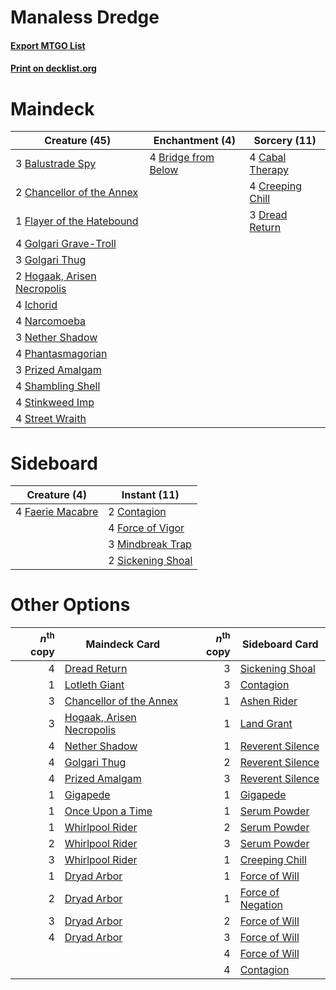 # Manaless Dredge

#### [Export MTGO List](../collection/Manaless%20Dredge/Manaless%20Dredge.txt)
#### [Print on decklist.org](http://decklist.org/?deckmain=3%09Balustrade%20Spy%0A4%09Bridge%20from%20Below%0A4%09Cabal%20Therapy%0A2%09Chancellor%20of%20the%20Annex%0A4%09Creeping%20Chill%0A3%09Dread%20Return%0A1%09Flayer%20of%20the%20Hatebound%0A4%09Golgari%20Grave-Troll%0A3%09Golgari%20Thug%0A2%09Hogaak,%20Arisen%20Necropolis%0A4%09Ichorid%0A4%09Narcomoeba%0A3%09Nether%20Shadow%0A4%09Phantasmagorian%0A3%09Prized%20Amalgam%0A4%09Shambling%20Shell%0A4%09Stinkweed%20Imp%0A4%09Street%20Wraith&deckside=2%09Contagion%0A4%09Faerie%20Macabre%0A4%09Force%20of%20Vigor%0A3%09Mindbreak%20Trap%0A2%09Sickening%20Shoal)
# Maindeck

|                                            Creature (45)                                             |                                       Enchantment (4)                                        |                                       Sorcery (11)                                        |
|------------------------------------------------------------------------------------------------------|----------------------------------------------------------------------------------------------|-------------------------------------------------------------------------------------------|
|3 [Balustrade Spy](http://gatherer.wizards.com/Pages/Card/Details.aspx?multiverseid=366464)           |4 [Bridge from Below](http://gatherer.wizards.com/Pages/Card/Details.aspx?multiverseid=136054)|4 [Cabal Therapy](http://gatherer.wizards.com/Pages/Card/Details.aspx?multiverseid=413625) |
|2 [Chancellor of the Annex](http://gatherer.wizards.com/Pages/Card/Details.aspx?multiverseid=218083)  |                                                                                              |4 [Creeping Chill](http://gatherer.wizards.com/Pages/Card/Details.aspx?multiverseid=452816)|
|1 [Flayer of the Hatebound](http://gatherer.wizards.com/Pages/Card/Details.aspx?multiverseid=262853)  |                                                                                              |3 [Dread Return](http://gatherer.wizards.com/Pages/Card/Details.aspx?multiverseid=389491)  |
|4 [Golgari Grave-Troll](http://gatherer.wizards.com/Pages/Card/Details.aspx?multiverseid=338406)      |                                                                                              |                                                                                           |
|3 [Golgari Thug](http://gatherer.wizards.com/Pages/Card/Details.aspx?multiverseid=292953)             |                                                                                              |                                                                                           |
|2 [Hogaak, Arisen Necropolis](http://gatherer.wizards.com/Pages/Card/Details.aspx?multiverseid=464151)|                                                                                              |                                                                                           |
|4 [Ichorid](http://gatherer.wizards.com/Pages/Card/Details.aspx?multiverseid=413635)                  |                                                                                              |                                                                                           |
|4 [Narcomoeba](http://gatherer.wizards.com/Pages/Card/Details.aspx?multiverseid=136140)               |                                                                                              |                                                                                           |
|3 [Nether Shadow](http://gatherer.wizards.com/Pages/Card/Details.aspx?multiverseid=669)               |                                                                                              |                                                                                           |
|4 [Phantasmagorian](http://gatherer.wizards.com/Pages/Card/Details.aspx?multiverseid=124472)          |                                                                                              |                                                                                           |
|3 [Prized Amalgam](http://gatherer.wizards.com/Pages/Card/Details.aspx?multiverseid=410014)           |                                                                                              |                                                                                           |
|4 [Shambling Shell](http://gatherer.wizards.com/Pages/Card/Details.aspx?multiverseid=292957)          |                                                                                              |                                                                                           |
|4 [Stinkweed Imp](http://gatherer.wizards.com/Pages/Card/Details.aspx?multiverseid=193870)            |                                                                                              |                                                                                           |
|4 [Street Wraith](http://gatherer.wizards.com/Pages/Card/Details.aspx?multiverseid=442097)            |                                                                                              |                                                                                           |


# Sideboard

|                                       Creature (4)                                        |                                       Instant (11)                                        |
|-------------------------------------------------------------------------------------------|-------------------------------------------------------------------------------------------|
|4 [Faerie Macabre](http://gatherer.wizards.com/Pages/Card/Details.aspx?multiverseid=201822)|2 [Contagion](http://gatherer.wizards.com/Pages/Card/Details.aspx?multiverseid=3069)       |
|                                                                                           |4 [Force of Vigor](http://gatherer.wizards.com/Pages/Card/Details.aspx?multiverseid=464113)|
|                                                                                           |3 [Mindbreak Trap](http://gatherer.wizards.com/Pages/Card/Details.aspx?multiverseid=197532)|
|                                                                                           |2 [Sickening Shoal](http://gatherer.wizards.com/Pages/Card/Details.aspx?multiverseid=74127)|


# Other Options

|*n*<sup>th</sup> copy|                                           Maindeck Card                                            |*n*<sup>th</sup> copy|                                       Sideboard Card                                       |
|--------------------:|----------------------------------------------------------------------------------------------------|--------------------:|--------------------------------------------------------------------------------------------|
|                    4|[Dread Return](http://gatherer.wizards.com/Pages/Card/Details.aspx?multiverseid=389491)             |                    3|[Sickening Shoal](http://gatherer.wizards.com/Pages/Card/Details.aspx?multiverseid=74127)   |
|                    1|[Lotleth Giant](http://gatherer.wizards.com/Pages/Card/Details.aspx?multiverseid=452824)            |                    3|[Contagion](http://gatherer.wizards.com/Pages/Card/Details.aspx?multiverseid=3069)          |
|                    3|[Chancellor of the Annex](http://gatherer.wizards.com/Pages/Card/Details.aspx?multiverseid=218083)  |                    1|[Ashen Rider](http://gatherer.wizards.com/Pages/Card/Details.aspx?multiverseid=373689)      |
|                    3|[Hogaak, Arisen Necropolis](http://gatherer.wizards.com/Pages/Card/Details.aspx?multiverseid=464151)|                    1|[Land Grant](http://gatherer.wizards.com/Pages/Card/Details.aspx?multiverseid=19633)        |
|                    4|[Nether Shadow](http://gatherer.wizards.com/Pages/Card/Details.aspx?multiverseid=669)               |                    1|[Reverent Silence](http://gatherer.wizards.com/Pages/Card/Details.aspx?multiverseid=22316)  |
|                    4|[Golgari Thug](http://gatherer.wizards.com/Pages/Card/Details.aspx?multiverseid=292953)             |                    2|[Reverent Silence](http://gatherer.wizards.com/Pages/Card/Details.aspx?multiverseid=22316)  |
|                    4|[Prized Amalgam](http://gatherer.wizards.com/Pages/Card/Details.aspx?multiverseid=410014)           |                    3|[Reverent Silence](http://gatherer.wizards.com/Pages/Card/Details.aspx?multiverseid=22316)  |
|                    1|[Gigapede](http://gatherer.wizards.com/Pages/Card/Details.aspx?multiverseid=39578)                  |                    1|[Gigapede](http://gatherer.wizards.com/Pages/Card/Details.aspx?multiverseid=39578)          |
|                    1|[Once Upon a Time](http://gatherer.wizards.com/Pages/Card/Details.aspx?multiverseid=473131)         |                    1|[Serum Powder](http://gatherer.wizards.com/Pages/Card/Details.aspx?multiverseid=48920)      |
|                    1|[Whirlpool Rider](http://gatherer.wizards.com/Pages/Card/Details.aspx?multiverseid=27670)           |                    2|[Serum Powder](http://gatherer.wizards.com/Pages/Card/Details.aspx?multiverseid=48920)      |
|                    2|[Whirlpool Rider](http://gatherer.wizards.com/Pages/Card/Details.aspx?multiverseid=27670)           |                    3|[Serum Powder](http://gatherer.wizards.com/Pages/Card/Details.aspx?multiverseid=48920)      |
|                    3|[Whirlpool Rider](http://gatherer.wizards.com/Pages/Card/Details.aspx?multiverseid=27670)           |                    1|[Creeping Chill](http://gatherer.wizards.com/Pages/Card/Details.aspx?multiverseid=452816)   |
|                    1|[Dryad Arbor](http://gatherer.wizards.com/Pages/Card/Details.aspx?multiverseid=136196)              |                    1|[Force of Will](http://gatherer.wizards.com/Pages/Card/Details.aspx?multiverseid=3107)      |
|                    2|[Dryad Arbor](http://gatherer.wizards.com/Pages/Card/Details.aspx?multiverseid=136196)              |                    1|[Force of Negation](http://gatherer.wizards.com/Pages/Card/Details.aspx?multiverseid=464001)|
|                    3|[Dryad Arbor](http://gatherer.wizards.com/Pages/Card/Details.aspx?multiverseid=136196)              |                    2|[Force of Will](http://gatherer.wizards.com/Pages/Card/Details.aspx?multiverseid=3107)      |
|                    4|[Dryad Arbor](http://gatherer.wizards.com/Pages/Card/Details.aspx?multiverseid=136196)              |                    3|[Force of Will](http://gatherer.wizards.com/Pages/Card/Details.aspx?multiverseid=3107)      |
|                     |                                                                                                    |                    4|[Force of Will](http://gatherer.wizards.com/Pages/Card/Details.aspx?multiverseid=3107)      |
|                     |                                                                                                    |                    4|[Contagion](http://gatherer.wizards.com/Pages/Card/Details.aspx?multiverseid=3069)          |

